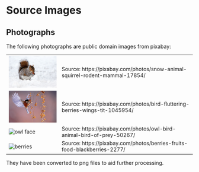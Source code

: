 # Source Images

## Photographs

The following photographs are public domain images from pixabay:

<table>
<tr>
  <td><img src="snow-squirrel.png" alt="snow squirrel" width="300" /></td>
  <td>Source: https://pixabay.com/photos/snow-animal-squirrel-rodent-mammal-17854/</td>
</tr>
<tr>
  <td><img src="great-tit.png" alt="great tit" width="300" /></td>
  <td>Source: https://pixabay.com/photos/bird-fluttering-berries-wings-tit-1045954/</td>
</tr>
<tr>
  <td><img src="owl.png" alt="owl face" width="300" /></td>
  <td>Source: https://pixabay.com/photos/owl-bird-animal-bird-of-prey-50267/</td>
</tr>
<tr>
  <td><img src="berries.png" alt="berries" width="300" /></td>
  <td>Source: https://pixabay.com/photos/berries-fruits-food-blackberries-2277/</td>
</tr>
</table>

They have been converted to png files to aid further processing.
